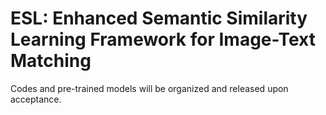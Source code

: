 # ESL: Enhanced Semantic Similarity Learning Framework for Image-Text Matching


Codes and pre-trained models will be organized and released upon acceptance.
